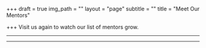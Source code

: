 +++
draft = true
img_path = ""
layout = "page"
subtitle = ""
title = "Meet Our Mentors"

+++
Visit us again to watch our list of mentors grow.

***

***